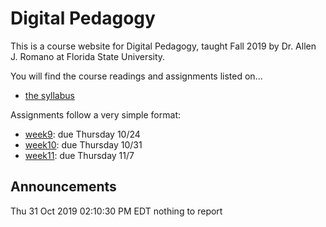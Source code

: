 # Digital Pedagogy

This is a course website for Digital Pedagogy, taught Fall 2019 by Dr. Allen J. Romano at Florida State University. 

You will find the course readings and assignments listed on... 

- [the syllabus](syllabus)

Assignments follow a very simple format:
- [week9](week9): due Thursday 10/24
- [week10](week10): due Thursday 10/31
- [week11](week11): due Thursday 11/7

## Announcements

Thu 31 Oct 2019 02:10:30 PM EDT
nothing to report
